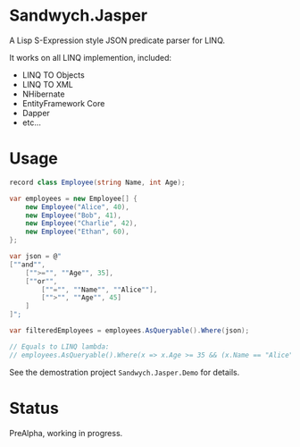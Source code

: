# Sandwych.Jasper

A Lisp S-Expression style JSON predicate parser for LINQ.

It works on all LINQ implemention, included: 

* LINQ TO Objects
* LINQ TO XML
* NHibernate
* EntityFramework Core
* Dapper
* etc...

# Usage

```csharp
record class Employee(string Name, int Age);

var employees = new Employee[] {
	new Employee("Alice", 40),
	new Employee("Bob", 41),
	new Employee("Charlie", 42),
	new Employee("Ethan", 60),
};

var json = @"
[""and"", 
    ["">="", ""Age"", 35], 
    [""or"",
        [""="", ""Name"", ""Alice""], 
        ["">"", ""Age"", 45] 
    ]
]";

var filteredEmployees = employees.AsQueryable().Where(json);

// Equals to LINQ lambda: 
// employees.AsQueryable().Where(x => x.Age >= 35 && (x.Name == "Alice" || x.Age > 45))

```

See the demostration project `Sandwych.Jasper.Demo` for details.

# Status

PreAlpha, working in progress.
